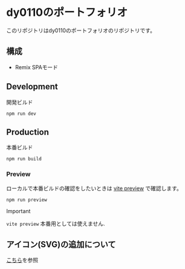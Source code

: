 # dy0110のポートフォリオ 

このリポジトリはdy0110のポートフォリオのリポジトリです。

## 構成

- Remix SPAモード

## Development

開発ビルド

```shellscript
npm run dev
```

## Production

本番ビルド

```shellscript
npm run build
```

### Preview

ローカルで本番ビルドの確認をしたいときは [vite preview](https://vitejs.dev/guide/cli#vite-preview) で確認します。

```shellscript
npm run preview
```

> [!IMPORTANT]
>
> `vite preview` 本番用としては使えません.

## アイコン(SVG)の追加について

[こちら](./app/components/Icons/README.md)を参照
